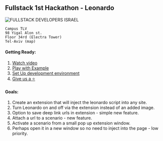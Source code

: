 
## Fullstack 1st Hackathon - Leonardo
![FULLSTACK DEVELOPERS ISRAEL](https://a248.e.akamai.net/secure.meetupstatic.com/photos/event/1/3/4/e/global_448264942.jpeg)

```
Campus TLV
98 Yigal Alon st.
Floor 34rd (Electra Tower)
Tel-Aviv (map)
```

#### Getting Ready:
1. [Watch video](https://www.youtube.com/watch?v=zPBmMiJZ5O8&t=1563s)
2. [Play with Example](http://outbrain.github.io/Leonardo/examples/angularIL/)
3. [Set Up development environment](https://github.com/outbrain/Leonardo#running-and-contributing)
4. [Give us a :star:](https://github.com/outbrain/Leonardo)
 
#### Goals:
1. Create an extension that will inject the leonardo script into any site.
2. Turn Leonardo on and off via the extension instead of an added image.
3. Option to save deep link urls in extension - simple new feature.
4. Attach a url to a scenario - new feature.
5. Activate a scenario from a small pop up extension window.
6. Perhaps open it in a new window so no need to inject into the page - low priority.
 

